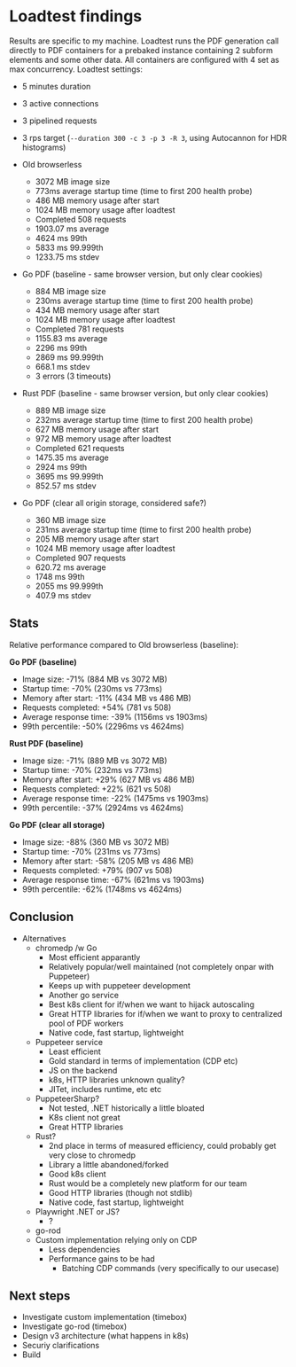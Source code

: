 # Loadtest findings

Results are specific to my machine.
Loadtest runs the PDF generation call directly to PDF containers for a prebaked instance containing 2 subform elements and some other data.
All containers are configured with 4 set as max concurrency.
Loadtest settings: 
* 5 minutes duration
* 3 active connections 
* 3 pipelined requests 
* 3 rps target 
(`--duration 300 -c 3 -p 3 -R 3`, using Autocannon for HDR histograms) 

* Old browserless
  * 3072 MB image size
  * 773ms average startup time (time to first 200 health probe)
  * 486 MB memory usage after start
  * 1024 MB memory usage after loadtest
  * Completed 508 requests
  * 1903.07 ms average
  * 4624 ms 99th
  * 5833 ms 99.999th
  * 1233.75 ms stdev

* Go PDF (baseline - same browser version, but only clear cookies)
  * 884 MB image size
  * 230ms average startup time (time to first 200 health probe)
  * 434 MB memory usage after start
  * 1024 MB memory usage after loadtest
  * Completed 781 requests
  * 1155.83 ms average
  * 2296 ms 99th
  * 2869 ms 99.999th
  * 668.1 ms stdev
  * 3 errors (3 timeouts)

* Rust PDF (baseline - same browser version, but only clear cookies)
  * 889 MB image size
  * 232ms average startup time (time to first 200 health probe)
  * 627 MB memory usage after start
  * 972 MB memory usage after loadtest
  * Completed 621 requests
  * 1475.35 ms average
  * 2924 ms 99th
  * 3695 ms 99.999th
  * 852.57 ms stdev

* Go PDF (clear all origin storage, considered safe?)
  * 360 MB image size
  * 231ms average startup time (time to first 200 health probe)
  * 205 MB memory usage after start
  * 1024 MB memory usage after loadtest
  * Completed 907 requests
  * 620.72 ms average
  * 1748 ms 99th
  * 2055 ms 99.999th
  * 407.9 ms stdev

## Stats

Relative performance compared to Old browserless (baseline):

**Go PDF (baseline)**
* Image size: -71% (884 MB vs 3072 MB)
* Startup time: -70% (230ms vs 773ms)
* Memory after start: -11% (434 MB vs 486 MB)
* Requests completed: +54% (781 vs 508)
* Average response time: -39% (1156ms vs 1903ms)
* 99th percentile: -50% (2296ms vs 4624ms)

**Rust PDF (baseline)**
* Image size: -71% (889 MB vs 3072 MB)  
* Startup time: -70% (232ms vs 773ms)
* Memory after start: +29% (627 MB vs 486 MB)
* Requests completed: +22% (621 vs 508)
* Average response time: -22% (1475ms vs 1903ms)
* 99th percentile: -37% (2924ms vs 4624ms)

**Go PDF (clear all storage)**
* Image size: -88% (360 MB vs 3072 MB)
* Startup time: -70% (231ms vs 773ms)
* Memory after start: -58% (205 MB vs 486 MB)
* Requests completed: +79% (907 vs 508)
* Average response time: -67% (621ms vs 1903ms)
* 99th percentile: -62% (1748ms vs 4624ms)

## Conclusion

* Alternatives
  * chromedp /w Go
    * Most efficient apparantly
    * Relatively popular/well maintained (not completely onpar with Puppeteer)
    * Keeps up with puppeteer development
    * Another go service
    * Best k8s client for if/when we want to hijack autoscaling
    * Great HTTP libraries for if/when we want to proxy to centralized pool of PDF workers
    * Native code, fast startup, lightweight
  * Puppeteer service
    * Least efficient
    * Gold standard in terms of implementation (CDP etc)
    * JS on the backend
    * k8s, HTTP libraries unknown quality?
    * JITet, includes runtime, etc etc
  * PuppeteerSharp?
    * Not tested, .NET historically a little bloated
    * K8s client not great
    * Great HTTP libraries
  * Rust? 
    * 2nd place in terms of measured efficiency, could probably get very close to chromedp
    * Library a little abandoned/forked
    * Good k8s client
    * Rust would be a completely new platform for our team
    * Good HTTP libraries (though not stdlib)
    * Native code, fast startup, lightweight
  * Playwright .NET or JS?
    * ?
  * go-rod
  * Custom implementation relying only on CDP
    * Less dependencies
    * Performance gains to be had
      * Batching CDP commands (very specifically to our usecase)

## Next steps

* Investigate custom implementation (timebox)
* Investigate go-rod (timebox)
* Design v3 architecture (what happens in k8s)
* Securiy clarifications
* Build
